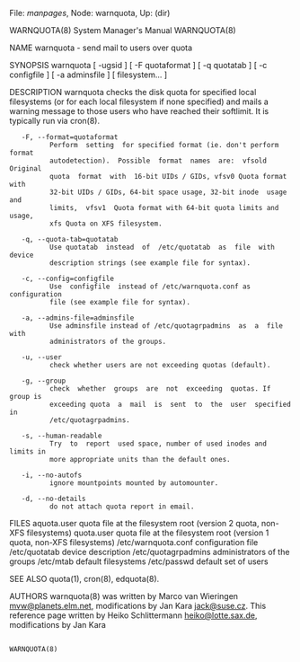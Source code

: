 File: *manpages*,  Node: warnquota,  Up: (dir)

WARNQUOTA(8)                System Manager's Manual               WARNQUOTA(8)



NAME
       warnquota - send mail to users over quota

SYNOPSIS
       warnquota [ -ugsid ] [ -F quotaformat ] [ -q quotatab ] [ -c configfile
       ] [ -a adminsfile ] [ filesystem...  ]

DESCRIPTION
       warnquota checks the disk quota for specified local filesystems (or for
       each local filesystem if none specified) and mails a warning message to
       those users who have reached their softlimit.  It is typically run  via
       cron(8).

       -F, --format=quotaformat
              Perform  setting  for specified format (ie. don't perform format
              autodetection).  Possible  format  names  are:  vfsold  Original
              quota  format  with  16-bit UIDs / GIDs, vfsv0 Quota format with
              32-bit UIDs / GIDs, 64-bit space usage, 32-bit inode  usage  and
              limits,  vfsv1  Quota format with 64-bit quota limits and usage,
              xfs Quota on XFS filesystem.

       -q, --quota-tab=quotatab
              Use quotatab  instead  of  /etc/quotatab  as  file  with  device
              description strings (see example file for syntax).

       -c, --config=configfile
              Use  configfile  instead of /etc/warnquota.conf as configuration
              file (see example file for syntax).

       -a, --admins-file=adminsfile
              Use adminsfile instead of /etc/quotagrpadmins  as  a  file  with
              administrators of the groups.

       -u, --user
              check whether users are not exceeding quotas (default).

       -g, --group
              check  whether  groups  are  not  exceeding  quotas. If group is
              exceeding quota  a  mail  is  sent  to  the  user  specified  in
              /etc/quotagrpadmins.

       -s, --human-readable
              Try  to  report  used space, number of used inodes and limits in
              more appropriate units than the default ones.

       -i, --no-autofs
              ignore mountpoints mounted by automounter.

       -d, --no-details
              do not attach quota report in email.

FILES
       aquota.user         quota file at the filesystem root (version 2 quota,
                           non-XFS filesystems)
       quota.user          quota file at the filesystem root (version 1 quota,
                           non-XFS filesystems)
       /etc/warnquota.conf configuration file
       /etc/quotatab       device description
       /etc/quotagrpadmins administrators of the groups
       /etc/mtab           default filesystems
       /etc/passwd         default set of users

SEE ALSO
       quota(1), cron(8), edquota(8).

AUTHORS
       warnquota(8) was written by Marco van Wieringen  <mvw@planets.elm.net>,
       modifications  by Jan Kara <jack@suse.cz>.  This reference page written
       by Heiko Schlittermann <heiko@lotte.sax.de>, modifications by Jan Kara



                                                                  WARNQUOTA(8)
